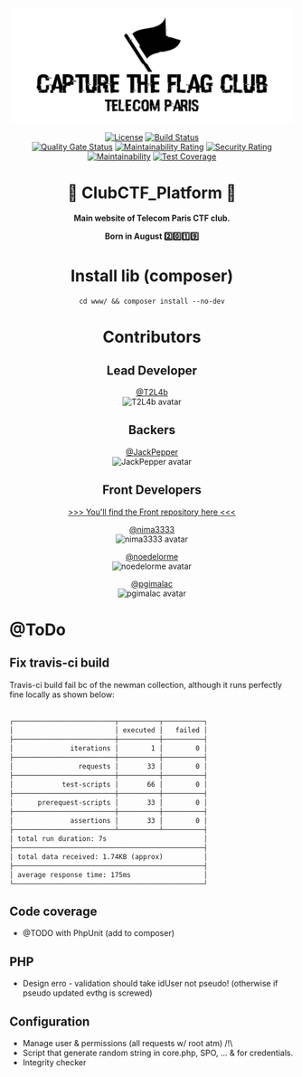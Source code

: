 <div align="center">

<img src="https://raw.githubusercontent.com/T2L4b/TelecomParis_CTF_Club_Platform/master/.github/logo.png" alt="Telecom Paris CTF Club Platform" width="500" />

[![License](https://img.shields.io/badge/license-AGPLv3-blue.svg?style=flat)](https://github.com/T2L4b/TelecomParis_CTF_Club_Platform/blob/master/LICENSE)
[![Build Status](https://travis-ci.org/T2L4b/TelecomParis_CTF_Club_Platform.svg?branch=master)](https://travis-ci.org/T2L4b/TelecomParis_CTF_Club_Platform)  
[![Quality Gate Status](https://sonarcloud.io/api/project_badges/measure?project=T2L4b_TelecomParis_CTF_Club_Platform&metric=alert_status)](https://sonarcloud.io/dashboard?id=T2L4b_TelecomParis_CTF_Club_Platform)
[![Maintainability Rating](https://sonarcloud.io/api/project_badges/measure?project=T2L4b_TelecomParis_CTF_Club_Platform&metric=sqale_rating)](https://sonarcloud.io/dashboard?id=T2L4b_TelecomParis_CTF_Club_Platform)
[![Security Rating](https://sonarcloud.io/api/project_badges/measure?project=T2L4b_TelecomParis_CTF_Club_Platform&metric=security_rating)](https://sonarcloud.io/dashboard?id=T2L4b_TelecomParis_CTF_Club_Platform)  
[![Maintainability](https://api.codeclimate.com/v1/badges/181c9606f1540b8c7810/maintainability)](https://codeclimate.com/github/T2L4b/TelecomParis_CTF_Club_Platform/maintainability)
[![Test Coverage](https://api.codeclimate.com/v1/badges/181c9606f1540b8c7810/test_coverage)](https://codeclimate.com/github/T2L4b/TelecomParis_CTF_Club_Platform/test_coverage)

# :construction: ClubCTF_Platform :construction:

**Main website of Telecom Paris CTF club.**

**Born in August :two::zero::one::nine:** 

# Install lib (composer) 
```
cd www/ && composer install --no-dev
```

# Contributors

## Lead Developer

[@T2L4b](https://github.com/T2L4b)  
<img src="https://avatars2.githubusercontent.com/u/50122584?s=460&v=4" alt="T2L4b avatar" width="75" />  

## Backers

[@JackPepper](https://github.com/JackPepper)  
<img src="https://avatars2.githubusercontent.com/u/24301234?s=460&v=4" alt="JackPepper avatar" width="75" />  

## Front Developers
[>>> You'll find the Front repository here <<<](https://github.com/nima3333/club_ctf_front/)

[@nima3333](https://github.com/nima3333)  
<img src="https://avatars2.githubusercontent.com/u/7372240?s=460&v=4" alt="nima3333 avatar" width="75" />

[@noedelorme](https://github.com/noedelorme)  
<img src="https://avatars3.githubusercontent.com/u/38424932?s=460&v=4" alt="noedelorme avatar" width="75" />  


[@pgimalac](https://github.com/pgimalac)  
<img src="https://avatars3.githubusercontent.com/u/23154723?s=460&v=4" alt="pgimalac avatar" width="75" />  

</div>

# @ToDo

## Fix travis-ci build

Travis-ci build fail bc of the newman collection, although it runs perfectly fine locally as shown below:
```

┌─────────────────────────┬──────────┬──────────┐
│                         │ executed │   failed │
├─────────────────────────┼──────────┼──────────┤
│              iterations │        1 │        0 │
├─────────────────────────┼──────────┼──────────┤
│                requests │       33 │        0 │
├─────────────────────────┼──────────┼──────────┤
│            test-scripts │       66 │        0 │
├─────────────────────────┼──────────┼──────────┤
│      prerequest-scripts │       33 │        0 │
├─────────────────────────┼──────────┼──────────┤
│              assertions │       33 │        0 │
├─────────────────────────┴──────────┴──────────┤
│ total run duration: 7s                        │
├───────────────────────────────────────────────┤
│ total data received: 1.74KB (approx)          │
├───────────────────────────────────────────────┤
│ average response time: 175ms                  │
└───────────────────────────────────────────────┘
```

## Code coverage 
* @TODO with PhpUnit (add to composer)

## PHP
* Design erro - validation should take idUser not pseudo! (otherwise if pseudo updated evthg is screwed)

## Configuration
* Manage user & permissions (all requests w/ root atm) /!\
* Script that generate random string in core.php, SPO, ... & for credentials.
* Integrity checker
